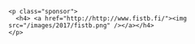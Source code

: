     <p class="sponsor">
      <h4> <a href="http://http://www.fistb.fi/"><img src="/images/2017/fistb.png" /></a></h4>
    </p>
